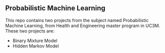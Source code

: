 ## Probabilistic Machine Learning

This repo contains two projects from the subject named Probabilistic Machine Learning, from Health and Engineering master program in UC3M.
These two projects are:
- Binary Mixture Model
- Hidden Markov Model
